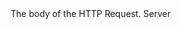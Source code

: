 <function name="GetBody" parent="HttpRequest" type="classfunc">
	<description>
		The body of the HTTP Request.
		<added version="0.7"></added>
	</description>
	<realm>Server</realm>
	<rets>
		<ret name="body" type="string"></ret>
	</rets>
</function>